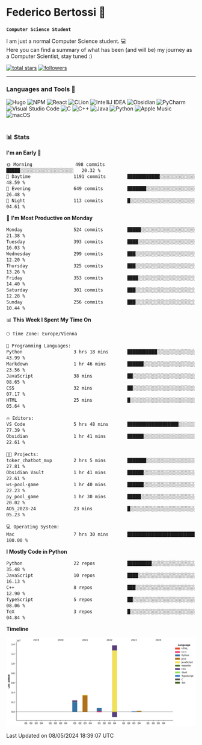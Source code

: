 # Federico Bertossi 🚀

**`Computer Science Student`**

[//]: # (Thanks to @ForrestKnight for the inspiration.)

<!-- TODO: Insert a banner image -->

I am just a normal Computer Science student. 💻 </br>
Here you can find a summary of what has been (and will be) my journey as a Computer Scientist, stay tuned :)

   <p>
      <a href="https://github.com/mrBymax?tab=repositories&sort=stargazers">
         <img alt="total stars" title="Total stars on GitHub" src="https://custom-icon-badges.demolab.com/github/stars/mrBymax?color=55960c&style=for-the-badge&labelColor=488207&logo=star"/></a>
<a href="https://github.com/mrBymax?tab=followers">
         <img alt="followers" title="Follow me on Github" src="https://custom-icon-badges.demolab.com/github/followers/mrBymax?color=236ad3&labelColor=1155ba&style=for-the-badge&logo=person-add&label=Follow&logoColor=white"/></a>
   </p>

---

<!-- TODO: Insert a GIF -->
### Languages and Tools 🧰

<!-- TODO: Change it with shields -->
![Hugo](https://img.shields.io/badge/Hugo-black.svg?style=for-the-badge&logo=Hugo)
![NPM](https://img.shields.io/badge/NPM-%23CB3837.svg?style=for-the-badge&logo=npm&logoColor=white)
![React](https://img.shields.io/badge/react-%2320232a.svg?style=for-the-badge&logo=react&logoColor=%2361DAFB)
![CLion](https://img.shields.io/badge/CLion-black?style=for-the-badge&logo=clion&logoColor=white)
![IntelliJ IDEA](https://img.shields.io/badge/IntelliJIDEA-000000.svg?style=for-the-badge&logo=intellij-idea&logoColor=white)
![Obsidian](https://img.shields.io/badge/Obsidian-%23483699.svg?style=for-the-badge&logo=obsidian&logoColor=white)
![PyCharm](https://img.shields.io/badge/pycharm-143?style=for-the-badge&logo=pycharm&logoColor=black&color=black&labelColor=green)
![Visual Studio Code](https://img.shields.io/badge/Visual%20Studio%20Code-0078d7.svg?style=for-the-badge&logo=visual-studio-code&logoColor=white)
![C](https://img.shields.io/badge/c-%2300599C.svg?style=for-the-badge&logo=c&logoColor=white)
![C++](https://img.shields.io/badge/c++-%2300599C.svg?style=for-the-badge&logo=c%2B%2B&logoColor=white)
![Java](https://img.shields.io/badge/java-%23ED8B00.svg?style=for-the-badge&logo=openjdk&logoColor=white)
![Python](https://img.shields.io/badge/python-3670A0?style=for-the-badge&logo=python&logoColor=ffdd54)
![Apple Music](https://img.shields.io/badge/Apple_Music-9933CC?style=for-the-badge&logo=apple-music&logoColor=white)
![macOS](https://img.shields.io/badge/mac%20os-000000?style=for-the-badge&logo=macos&logoColor=F0F0F0)


#

### 📊 Stats

<!-- ![My GitHub stats](https://github-readme-stats.vercel.app/api?username=mrBymax&show_icons=true&theme=dracula) -->


<!--START_SECTION:waka-->
**I'm an Early 🐤** 

```text
🌞 Morning                498 commits         █████░░░░░░░░░░░░░░░░░░░░   20.32 % 
🌆 Daytime                1191 commits        ████████████░░░░░░░░░░░░░   48.59 % 
🌃 Evening                649 commits         ███████░░░░░░░░░░░░░░░░░░   26.48 % 
🌙 Night                  113 commits         █░░░░░░░░░░░░░░░░░░░░░░░░   04.61 % 
```
📅 **I'm Most Productive on Monday** 

```text
Monday                   524 commits         █████░░░░░░░░░░░░░░░░░░░░   21.38 % 
Tuesday                  393 commits         ████░░░░░░░░░░░░░░░░░░░░░   16.03 % 
Wednesday                299 commits         ███░░░░░░░░░░░░░░░░░░░░░░   12.20 % 
Thursday                 325 commits         ███░░░░░░░░░░░░░░░░░░░░░░   13.26 % 
Friday                   353 commits         ████░░░░░░░░░░░░░░░░░░░░░   14.40 % 
Saturday                 301 commits         ███░░░░░░░░░░░░░░░░░░░░░░   12.28 % 
Sunday                   256 commits         ███░░░░░░░░░░░░░░░░░░░░░░   10.44 % 
```


📊 **This Week I Spent My Time On** 

```text
🕑︎ Time Zone: Europe/Vienna

💬 Programming Languages: 
Python                   3 hrs 18 mins       ███████████░░░░░░░░░░░░░░   43.99 % 
Markdown                 1 hr 46 mins        ██████░░░░░░░░░░░░░░░░░░░   23.56 % 
JavaScript               38 mins             ██░░░░░░░░░░░░░░░░░░░░░░░   08.65 % 
CSS                      32 mins             ██░░░░░░░░░░░░░░░░░░░░░░░   07.17 % 
HTML                     25 mins             █░░░░░░░░░░░░░░░░░░░░░░░░   05.64 % 

🔥 Editors: 
VS Code                  5 hrs 48 mins       ███████████████████░░░░░░   77.39 % 
Obsidian                 1 hr 41 mins        ██████░░░░░░░░░░░░░░░░░░░   22.61 % 

🐱‍💻 Projects: 
toker_chatbot_mvp        2 hrs 5 mins        ███████░░░░░░░░░░░░░░░░░░   27.81 % 
Obsidian Vault           1 hr 41 mins        ██████░░░░░░░░░░░░░░░░░░░   22.61 % 
ws-pool-game             1 hr 40 mins        ██████░░░░░░░░░░░░░░░░░░░   22.23 % 
py_pool_game             1 hr 30 mins        █████░░░░░░░░░░░░░░░░░░░░   20.02 % 
ADS_2023-24              23 mins             █░░░░░░░░░░░░░░░░░░░░░░░░   05.23 % 

💻 Operating System: 
Mac                      7 hrs 30 mins       █████████████████████████   100.00 % 
```

**I Mostly Code in Python** 

```text
Python                   22 repos            █████████░░░░░░░░░░░░░░░░   35.48 % 
JavaScript               10 repos            ████░░░░░░░░░░░░░░░░░░░░░   16.13 % 
C++                      8 repos             ███░░░░░░░░░░░░░░░░░░░░░░   12.90 % 
TypeScript               5 repos             ██░░░░░░░░░░░░░░░░░░░░░░░   08.06 % 
TeX                      3 repos             █░░░░░░░░░░░░░░░░░░░░░░░░   04.84 % 
```



**Timeline**

![Lines of Code chart](https://raw.githubusercontent.com/mrBymax/mrBymax/main/assets/bar_graph.png)


 Last Updated on 08/05/2024 18:39:07 UTC
<!--END_SECTION:waka-->


[linkedin]: https://linkedin.com/federico-bertossi
[website]:  https://www.federicobertossi.com

</details>
